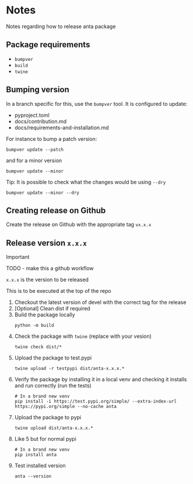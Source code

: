 # Notes

Notes regarding how to release anta package

## Package requirements

- `bumpver`
- `build`
- `twine`

## Bumping version

In a branch specific for this, use the `bumpver` tool.
It is configured to update:
* pyproject.toml
* docs/contribution.md
* docs/requirements-and-installation.md

For instance to bump a patch version:
```
bumpver update --patch
```

and for a minor version

```
bumpver update --minor
```

Tip: It is possible to check what the changes would be using `--dry`

```
bumpver update --minor --dry
```

## Creating release on Github

Create the release on Github with the appropriate tag `vx.x.x`

## Release version `x.x.x`

> [!IMPORTANT]
> TODO - make this a github workflow

`x.x.x` is the version to be released

This is to be executed at the top of the repo

1. Checkout the latest version of devel with the correct tag for the release
2. [Optional] Clean dist if required
3. Build the package locally
   ```
   python -m build
   ```
4. Check the package with `twine` (replace with your vesion)
    ```
    twine check dist/*
    ```
5. Upload the package to test.pypi
    ```
    twine upload -r testpypi dist/anta-x.x.x.*
    ```
6. Verify the package by installing it in a local venv and checking it installs
   and run correctly (run the tests)
   ```
   # In a brand new venv
   pip install -i https://test.pypi.org/simple/ --extra-index-url https://pypi.org/simple --no-cache anta
   ```
7. Upload the package to pypi
    ```
    twine upload dist/anta-x.x.x.*
    ```
8. Like 5 but for normal pypi
   ```
   # In a brand new venv
   pip install anta
   ```
9. Test installed version
   ```
   anta --version
   ```